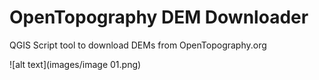 # OpenTopography DEM Downloader
 QGIS Script tool to download DEMs from OpenTopography.org

![alt text](images/image 01.png)
